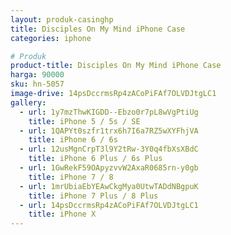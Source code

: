 ```yaml
---
layout: produk-casinghp
title: Disciples On My Mind iPhone Case
categories: iphone

# Produk
product-title: Disciples On My Mind iPhone Case
harga: 90000
sku: hn-5057
image-drive: 14psDccrmsRp4zACoPiFAf7OLVDJtgLC1
gallery:
  - url: 1y7mzThwKIGDD--Ebzo0r7pL8wVgPtiUg
    title: iPhone 5 / 5s / SE
  - url: 1QAPYt0szfr1trx6h7I6a7RZ5wXYFhjVA
    title: iPhone 6 / 6s
  - url: 12usMgnCrpT3l9Y2tRw-3Y0q4fbXsXBdC
    title: iPhone 6 Plus / 6s Plus
  - url: 1GwRekF59OApyzvvW2AxaR0685rn-y0gb
    title: iPhone 7 / 8
  - url: 1mrUbiaEbYEAwCkgMya0UtwTADdNBgpuK
    title: iPhone 7 Plus / 8 Plus
  - url: 14psDccrmsRp4zACoPiFAf7OLVDJtgLC1
    title: iPhone X
---
```

